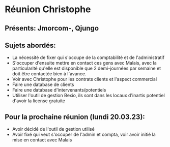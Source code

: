 # Réunion Christophe

## Présents: Jmorcom-, Qjungo

## Sujets abordés:
- La nécessité de fixer qui s'occupe de la comptabilité et de l'administratif
- S'occuper d'ensuite mettre en contact ces gens avec Malais, avec la particularité qu'elle est disponible que 2 demi-journées par semaine et doit être contactée bien à l'avance.
- Voir avec Christophe pour les contrats clients et l'aspect commercial
- Faire une database de clients
- Faire une database d'intervenants/potentiels
- Utiliser l'outil de gestion Bexio, ils sont dans les locaux d'inartis potentiel d'avoir la license gratuite

## Pour la prochaine réunion (lundi 20.03.23):
- Avoir décidé de l'outil de gestion utilisé
- Avoir fixé qui veut s'occuper de l'admin et compta, voir avoir initié la mise en contact avec Malais
